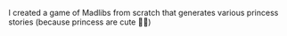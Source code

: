 I created a game of Madlibs from scratch that generates various princess stories (because princess are cute 💖👑)
